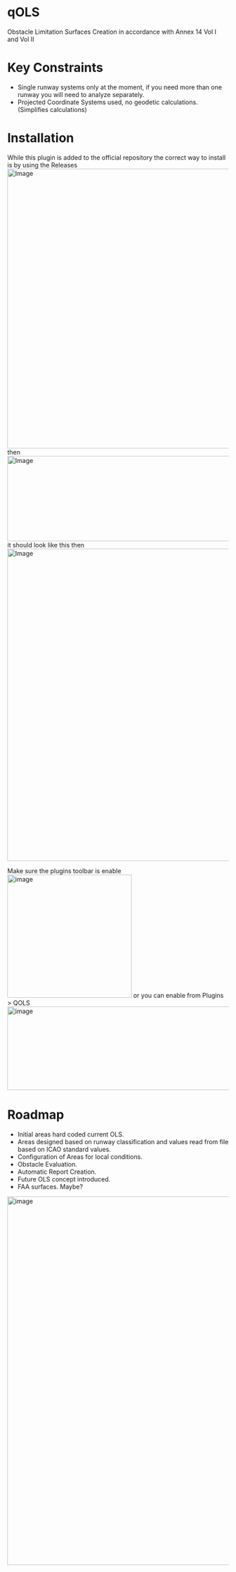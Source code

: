 # qOLS
Obstacle Limitation Surfaces Creation in accordance with Annex 14 Vol I and Vol II

# Key Constraints
- Single runway systems only at the moment, if you need more than one runway you will need to analyze separately.
- Projected Coordinate Systems used, no geodetic calculations. (Simplifies calculations)

# Installation
While this plugin is added to the official repository the correct way to install is by using the Releases
<img width="1292" height="636" alt="Image" src="https://github.com/user-attachments/assets/dcc9d005-b603-4778-8a3f-475e54666f0d" />
then
<img width="1212" height="194" alt="Image" src="https://github.com/user-attachments/assets/bd01fead-0fef-4b5b-a90b-b6759d30645f" />
it should look like this then
<img width="1039" height="710" alt="Image" src="https://github.com/user-attachments/assets/247035c1-b0cd-4a2a-a6a9-dc353cd25e39" />

Make sure the plugins toolbar is enable
<img width="283" height="280" alt="image" src="https://github.com/user-attachments/assets/21751f3a-34fc-4d80-b2e4-baa34c2b427a" />
or you can enable from Plugins > QOLS
<img width="548" height="190" alt="image" src="https://github.com/user-attachments/assets/9b56fa7c-0478-4a40-96c1-0eef8de424e2" />

# Roadmap
- Initial areas hard coded current OLS.
- Areas designed based on runway classification and values read from file based on ICAO standard values.
- Configuration of Areas for local conditions.
- Obstacle Evaluation.
- Automatic Report Creation.
- Future OLS concept introduced.
- FAA surfaces. Maybe?



<img width="1504" height="838" alt="image" src="https://github.com/user-attachments/assets/3ed47085-4105-461f-b1ed-7b49ca289776" />

